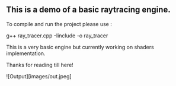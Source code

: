 <h2> This is a demo of a basic raytracing engine. </h2>
<p> To compile and run the project please use :</p>
<p>g++ ray_tracer.cpp -Iinclude -o ray_tracer</p>
<p>This is a very basic engine but currently working on shaders implementation.</p>
<p>Thanks for reading till here!</p>

![Output][images/out.jpeg]
